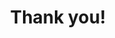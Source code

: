 ---
sidebar: false
title: Thank you!
subTitle: Your newsletter subscription has been received. Thank you for your interest in Kuma!
layout: Shell
---
